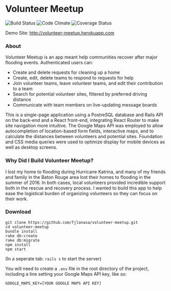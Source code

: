 # Volunteer Meetup
![Build Status](https://codeship.com/projects/89e15750-75d7-0134-cb26-02a0cff8dcbf/status?branch=master)
![Code Climate](https://codeclimate.com/github/fjlanasa/volunteer-meetup.png)
![Coverage Status](https://coveralls.io/repos/fjlanasa/volunteer-meetup/badge.png)

Demo Site: http://volunteer-meetup.herokuapp.com

### About

Volunteer Meetup is an app meant help communities recover after major flooding events. Authenticated users can:
* Create and delete requests for cleaning up a home
* Create, edit, delete teams to respond to requests for help
* Join volunteer teams, leave volunteer teams, and edit their contribution to a team
* Search for potential volunteer sites, filtered by preferred driving distance
* Communicate with team members on live-updating message boards

This is a single-page application using a PostreSQL database and Rails API on the back-end and a React front-end, integrating React Router to make site navigation more intuitive. The Google Maps API was employed to allow autocompletion of location-based form fields, interactive maps, and to calculate the distances between volunteers and potential sites. Foundation and CSS media queries were used to optimize display for mobile devices as well as desktop screens.


### Why Did I Build Volunteer Meetup?

I lost my home to flooding during Hurricane Katrina, and many of my friends and family in the Baton Rouge area lost their homes to flooding in the summer of 2016. In both cases, local volunteers provided incredible support both in the rescue and recovery process. I wanted to build this app to help ease the logistical burden of organizing volunteers so they can focus on their work.

### Download
```
git clone https://github.com/fjlanasa/volunteer-meetup.git
cd volunteer-meetup
bundle install
rake db:create
rake db:migrate
npm install
npm start
```
(In a seperate tab: `rails s` to start the server)

You will need to create a `.env` file in the root directory of the project, including a line setting your Google Maps API key, like so:

```
GOOGLE_MAPS_KEY=[YOUR GOOGLE MAPS API KEY]
```
